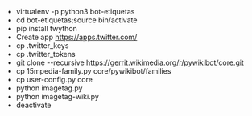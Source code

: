 
* virtualenv -p python3 bot-etiquetas
* cd bot-etiquetas;source bin/activate
* pip install twython
* Create app https://apps.twitter.com/
* cp .twitter_keys
* cp .twitter_tokens
* git clone --recursive https://gerrit.wikimedia.org/r/pywikibot/core.git
* cp 15mpedia-family.py core/pywikibot/families
* cp user-config.py core
* python imagetag.py
* python imagetag-wiki.py
* deactivate
 
